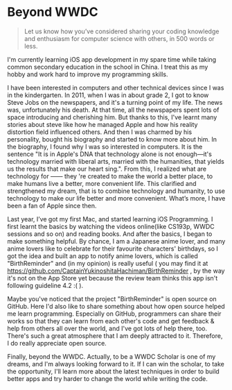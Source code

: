 # Beyond WWDC

> Let us know how you’ve considered sharing your coding knowledge and enthusiasm for computer science with others, in 500 words or less.

I'm currently learning iOS app development in my spare time while taking common secondary education in the school in China. I treat this as my hobby and work hard to improve my programming skills.

I have been interested in computers and other technical devices since I was in the kindergarten. In 2011, when I was in about grade 2, I got to know Steve Jobs on the newspapers, and it's a turning point of my life. The news was, unfortunately his death. At that time, all the newspapers spent lots of space introducing and cherishing him. But thanks to this, I've learnt many stories about steve like how he managed Apple and how his reality distortion field influenced others. And then I was charmed by his personality, bought his biography and started to know more about him. In the biography, I found why I was so interested in computers. It is the sentence "It is in Apple's DNA that technology alone is not enough—it's technology married with liberal arts, married with the humanities, that yields us the results that make our heart sing.". From this, I realized what are technology for –––– they 're created to make the world a better place, to make humans live a better, more convenient life. This clarified and strengthened my dream, that is to combine technology and humanity, to use technology to make our life better and more convenient. What’s more, I have been a fan of Apple since then.

Last year, I’ve got my first Mac, and started learning iOS Programming. I first learnt the basics by watching the videos online(like CS193p, WWDC sessions and so on) and reading books. And after the basics, I began to make something helpful. By chance, I am a Japanese anime lover, and many anime lovers like to celebrate for their favourite characters' birthdays, so I got the idea and built an app to notify anime lovers, which is called "BirthReminder" and (in my opinion) is really useful ( you may find it at https://github.com/CaptainYukinoshitaHachiman/BirthReminder , by the way it's not on the App Store yet because the review team thinks this app isn't following guideline 4.2 :( ).

Maybe you've noticed that the project "BirthReminder" is open source on GitHub. Here I'd also like to share something about how open source helped me learn programming. Especially on GitHub, programmers can share their works so that they can learn from each other's code and get feedback & help from others all over the world, and I've got lots of help there, too. There's such a great atmosphere that I am deeply attracted to it. Therefore, I do really appreciate open source.

Finally, beyond the WWDC. Actually, to be a WWDC Scholar is one of my dreams, and I'm always looking forward to it. If I can win the scholar, to take the opportunity, I'll learn more about the latest techniques in order to build better apps and try harder to change the world while writing the code.